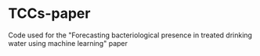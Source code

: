 # TCCs-paper
Code used for the "Forecasting bacteriological presence in treated drinking water using machine learning" paper

